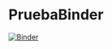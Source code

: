 # PruebaBinder
[![Binder](https://mybinder.org/badge_logo.svg)](https://mybinder.org/v2/gh/CarlosJulioRuizTovar/PruebaBinder/HEAD)
